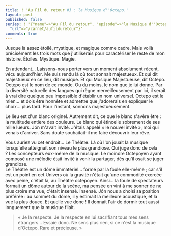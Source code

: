 ```yaml
---
title: ! 'Au Fil du retour #3 : la Musique d''Octepo.'
layout: post
published: false
series: ! '{"name"=>"Au Fil du retour", "episode"=>"la Musique d''Octepo", "index"=>3,
  "url"=>"/carnet/aufilduretour"}'
comments: true
---
```

Jusque là assez étoilé, mystique, et magique comme cadre. Mais voilà précisément les trois mots que j'utiliserais pour caractériser le reste de mon histoire.
Étoiles. Mystique. Magie.

En attendant… Laissons-nous porter vers un moment absolument récent, vécu aujourd'hier. Me suis rendu là où tout sonnait majestueux. Et qui dit majestueux en ce lieu, dit musique. Et qui Musique Majestueuse, dit Octepo.
Octepo est le nom de ce monde. Ou du moins, le nom que je lui donne. Par la diversité naturelle des langues qui règne merveilleusement par ici, il serait à vrai dire quelque peu impossible d'établir un nom universel. Octepo est le mien… et dois être honnête et admettre que j'adorerais en expliquer le choix… plus tard. Pour l'instant, sonnons majestueusement.

Le lieu est d'un blanc originel. Autrement dit, ce que le blanc s'avère être : la multitude entière des couleurs. Le blanc qui étincelle sobrement de ses mille lueurs.
Jón m'avait invité. J'étais appelé « le nouvel invité », moi qui venais d'arriver. Sans doute souhaitait-il me faire découvrir leur rêve.

Vous auriez vu cet endroit… Le Théâtre. Là où l'on jouait la musique lorsqu'elle atteignait son niveau le plus grandiose. Qui juge donc de cela ? Les concepteurs eux-même de la musique. Le moindre Octepoyen ayant composé une mélodie était invité à venir la partager, dès qu'il osait se juger grandiose.  
Le Théâtre est un dôme immatériel… formé par la foule elle-même ; car s'il est un point en cet Univers où la gravité n'était qu'une commodité exercée avec peine, c'était là, au Théâtre octepoyen. Ainsi… la foule de spectateurs formait un dôme autour de la scène, ma pensée en vint à me sonner de ne plus croire ma vue, c'était insensé. Insensé.
Jón nous a choisi sa position préférée : au sommet du dôme, il y estimait la meilleure acoustique, et la vue la plus douce. Et quelle vue donc ! Il donnait l'air de dormir tout aussi longuement que la musique filait. 

> « Je la respecte. Je la respecte en lui sacrifiant tous mes sens étrangers… Essaie donc. Ne sens plus rien, si ce n'est la musique d'Octepo. Rare et précieuse. »